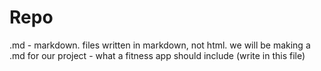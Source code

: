 # Repo
.md - markdown.  files written in markdown, not html.  we will be making a .md for our project - what a fitness app should include (write in this file)
